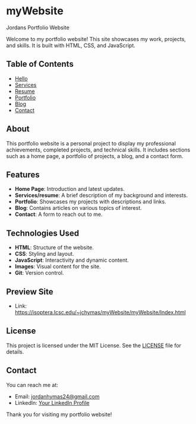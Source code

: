 # myWebsite
Jordans Portfolio Website


Welcome to my portfolio website! This site showcases my work, projects, and skills. It is built with HTML, CSS, and JavaScript.

## Table of Contents

- [Hello](#home)
- [Services](#services)
- [Resume](#resume)
- [Portfolio](#portfolio)
- [Blog](#blog)
- [Contact](#contact)

## About

This portfolio website is a personal project to display my professional achievements, completed projects, and technical skills. It includes sections such as a home page, a portfolio of projects, a blog, and a contact form.

## Features

- **Home Page**: Introduction and latest updates.
- **Services/resume**: A brief description of my background and interests.
- **Portfolio**: Showcases my projects with descriptions and links.
- **Blog**: Contains articles on various topics of interest.
- **Contact**: A form to reach out to me.

## Technologies Used

- **HTML**: Structure of the website.
- **CSS**: Styling and layout.
- **JavaScript**: Interactivity and dynamic content.
- **Images**: Visual content for the site.
- **Git**: Version control.


## Preview Site 
- Link: https://isoptera.lcsc.edu/~jchymas/myWebsite/myWebsite/Index.html



## License

This project is licensed under the MIT License. See the [LICENSE](LICENSE) file for details.

## Contact

You can reach me at:
- Email: jordanhymas24@gmail.com
- LinkedIn: [Your LinkedIn Profile](https://www.linkedin.com/in/jordan-hymas-85bb30307/)

Thank you for visiting my portfolio website!
